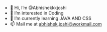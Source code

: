 - 👋 Hi, I’m @Abhishekkkjoshi
- 👀 I’m interested in Coding
- 🌱 I’m currently learning JAVA AND CSS
- 📫 Mail me at abhishek.joshi@workmail.com

<!---
Abhishekkkjoshi/Abhishekkkjoshi is a ✨ special ✨ repository because its `README.md` (this file) appears on your GitHub profile.
You can click the Preview link to take a look at your changes.
--->
